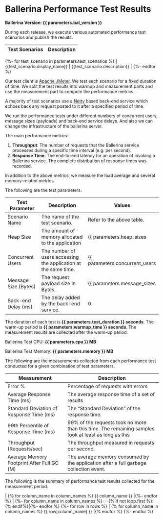 # Ballerina Performance Test Results
**Ballerina Version: {{ parameters.bal_version }}**

During each release, we execute various automated performance test scenarios and publish the results.

| Test Scenarios | Description |
| --- | --- |
{%- for test_scenario in parameters.test_scenarios %}
| {{test_scenario.display_name}} | {{test_scenario.description}} |
{%- endfor %}

Our test client is [Apache JMeter](https://jmeter.apache.org/index.html). We test each scenario for a fixed duration of
time. We split the test results into warmup and measurement parts and use the measurement part to compute the
performance metrics.

A majority of test scenarios use a [Netty](https://netty.io/) based back-end service which echoes back any request
posted to it after a specified period of time.

We run the performance tests under different numbers of concurrent users, message sizes (payloads) and back-end service
delays. And also we can change the infrastructure of the ballerina server.

The main performance metrics:

1. **Throughput**: The number of requests that the Ballerina service processes during a specific time interval (e.g. per second).
2. **Response Time**: The end-to-end latency for an operation of invoking a Ballerina service. The complete distribution of response times was recorded.

In addition to the above metrics, we measure the load average and several memory-related metrics.

The following are the test parameters.

| Test Parameter | Description | Values |
| --- | --- | --- |
| Scenario Name | The name of the test scenario. | Refer to the above table. |
| Heap Size | The amount of memory allocated to the application | {{ parameters.heap_sizes|join(', ') }} |
| Concurrent Users | The number of users accessing the application at the same time. | {{ parameters.concurrent_users|join(', ') }} |
| Message Size (Bytes) | The request payload size in Bytes. | {{ parameters.message_sizes|join(', ') }} |
| Back-end Delay (ms) | The delay added by the back-end service. | 0 |

The duration of each test is **{{ parameters.test_duration }} seconds**. The warm-up period is **{{ parameters.warmup_time }} seconds**.
The measurement results are collected after the warm-up period.

Ballerina Test CPU: **{{ parameters.cpu }} MB**

Ballerina Test Memory: **{{ parameters.memory }} MB**

The following are the measurements collected from each performance test conducted for a given combination of
test parameters.

| Measurement | Description |
| --- | --- |
| Error % | Percentage of requests with errors |
| Average Response Time (ms) | The average response time of a set of results |
| Standard Deviation of Response Time (ms) | The “Standard Deviation” of the response time. |
| 99th Percentile of Response Time (ms) | 99% of the requests took no more than this time. The remaining samples took at least as long as this |
| Throughput (Requests/sec) | The throughput measured in requests per second. |
| Average Memory Footprint After Full GC (M) | The average memory consumed by the application after a full garbage collection event. |

The following is the summary of performance test results collected for the measurement period.

| {% for column_name in column_names %} {{ column_name }} |{%- endfor %}
| {%- for column_name in column_names %}---{% if not loop.first %}:{% endif%}|{%- endfor %}
{%- for row in rows %}
| {% for column_name in column_names %} {{ row[column_name] }} |{% endfor %}
{%- endfor %}

